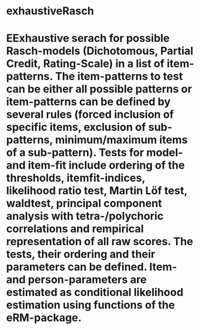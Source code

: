 # exhaustiveRasch
# EExhaustive serach for possible Rasch-models (Dichotomous, Partial Credit, Rating-Scale) in a list of item-patterns. The item-patterns to test can be either all possible patterns or item-patterns can be defined by several rules (forced inclusion of specific items, exclusion of sub-patterns, minimum/maximum items of a sub-pattern). Tests for model-and item-fit include ordering of the thresholds, itemfit-indices, likelihood ratio test, Martin Löf test, waldtest, principal component analysis with tetra-/polychoric correlations and rempirical representation of all raw scores. The tests, their ordering and their parameters can be defined. Item- and person-parameters are estimated as conditional likelihood estimation using functions of the eRM-package. 
